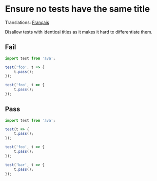 # Ensure no tests have the same title

Translations: [Français](https://github.com/avajs/ava-docs/blob/master/fr_FR/related/eslint-plugin-ava/docs/rules/no-identical-title.md)

Disallow tests with identical titles as it makes it hard to differentiate them.


## Fail

```js
import test from 'ava';

test('foo', t => {
	t.pass();
});

test('foo', t => {
	t.pass();
});
```


## Pass

```js
import test from 'ava';

test(t => {
	t.pass();
});

test('foo', t => {
	t.pass();
});

test('bar', t => {
	t.pass();
});
```

